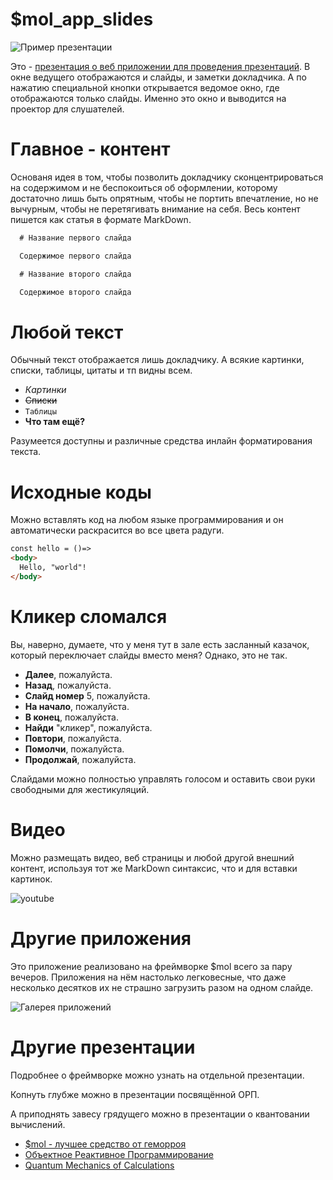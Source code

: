 # $mol_app_slides

![Пример презентации](https://mol.js.org/app/slides/#slides=https%3A%2F%2Fnin-jin.github.io%2Fslides%2Ffibers%2F)

Это - [презентация о веб приложении для проведения презентаций](https://nin-jin.github.io/slides/slides/). В окне ведущего отображаются и слайды, и заметки докладчика. А по нажатию специальной кнопки открывается ведомое окно, где отображаются только слайды. Именно это окно и выводится на проектор для слушателей.

# Главное - контент

Основаня идея в том, чтобы позволить докладчику сконцентрироваться на содержимом и не беспокоиться об оформлении, которому достаточно лишь быть опрятным, чтобы не портить впечатление, но не вычурным, чтобы не перетягивать внимание на себя. Весь контент пишется как статья в формате MarkDown.

```markdown
  # Название первого слайда

  Содержимое первого слайда

  # Название второго слайда

  Содержимое второго слайда
```

# Любой текст

Обычный текст отображается лишь докладчику. А всякие картинки, списки, таблицы, цитаты и тп видны всем.

- *Картинки*
- ~~Списки~~
- `Таблицы`
- **Что там ещё?**

Разумеется доступны и различные средства инлайн форматирования текста.

# Исходные коды

Можно вставлять код на любом языке программирования и он автоматически раскрасится во все цвета радуги.

```html
const hello = ()=>
<body>
  Hello, "world"!
</body>
```

# Кликер сломался

Вы, наверно, думаете, что у меня тут в зале есть засланный казачок, который переключает слайды вместо меня? Однако, это не так.

- **Далее**, пожалуйста.
- **Назад**, пожалуйста.
- **Слайд номер** 5, пожалуйста.
- **На начало**, пожалуйста.
- **В конец**, пожалуйста.
- **Найди** "кликер", пожалуйста.
- **Повтори**, пожалуйста.
- **Помолчи**, пожалуйста.
- **Продолжай**, пожалуйста.

Слайдами можно полностью управлять голосом и оставить свои руки свободными для жестикуляций.

# Видео

Можно размещать видео, веб страницы и любой другой внешний контент, используя тот же MarkDown синтаксис, что и для вставки картинок.

![youtube](https://www.youtube.com/embed/frddLjdkKpA)

# Другие приложения

Это приложение реализовано на фреймворке $mol всего за пару вечеров. Приложения на нём настолько легковесные, что даже несколько десятков их не страшно загрузить разом на одном слайде.

![Галерея приложений](https://showcase.hyoo.ru/)

# Другие презентации

Подробнее о фреймворке можно узнать на отдельной презентации.

Копнуть глубже можно в презентации посвящённой ОРП.

А приподнять завесу грядущего можно в презентации о квантовании вычислений.

- [$mol - лучшее средство от геморроя](https://nin-jin.github.io/slides/mol/)
- [Объектное Реактивное Программирование](https://nin-jin.github.io/slides/orp/)
- [Quantum Mechanics of Calculations](https://nin-jin.github.io/slides/fibers/)
